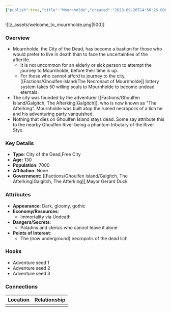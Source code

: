 ```yaml
---
{"publish":true,"title":"Mournholde","created":"2023-09-20T14:56:26.000-04:00","modified":"2025-10-01T11:23:14.667-04:00","published":"2025-10-01T11:23:14.667-04:00","cssclasses":"","Type":["City of the Dead","Free City"],"Age (years)":130,"Population":7000,"Affiliation":["None"],"Government":["[[Galgitch, The Afterking]]","Mayor Gerard Duck"],"marker":{"mapName":"InteractiveMap","x":920,"y":515,"icon":"mdi:map-marker-outline","colour":"green"}}
---
```


![[z_assets/welcome_to_mournholde.png|500]]

### Overview
- Mournholde, the City of the Dead, has become a bastion for those who would prefer to live in death than to face the uncertainties of the afterlife.
	- It is not uncommon for an elderly or sick person to attempt the journey to Mournholde, before their time is up.
	- For those who cannot afford to journey to the city, [[Factions/Ghoulfen Island/The Necronaut of Mournholde]] lottery system takes 50 willing souls to Mournholde to become undead eternals.
- The city was founded by the adventurer [[Factions/Ghoulfen Island/Galgitch, The Afterking\|Galgitch]], who is now known as "The Afterking". Mournholde was built atop the ruined necropolis of a lich he and his adventuring party vanquished.
- Nothing that dies on Ghoulfen Island stays dead. Some say attribute this to the nearby Ghoulfen River being a phantom tributary of the River Styx.

### Key Details
- **Type**: City of the Dead,Free City
- **Age:** 130
- **Population**: 7000
- **Affiliation**: None
- **Government:** [[Factions/Ghoulfen Island/Galgitch, The Afterking\|Galgitch, The Afterking]],Mayor Gerard Duck

### Attributes
- **Appearance**: Dark, gloomy, gothic
- **Economy/Resources**: 
	- Immortality via Undeath
- **Dangers/Secrets**: 
	- Paladins and clerics who cannot leave it alone
- **Points of Interest**:
	- The (now underground) necropolis of the dead lich

### Hooks
- Adventure seed 1
- Adventure seed 2
- Adventure seed 3

### Connections
| Location | Relationship |
| -------- | ------------ |
|          |              |